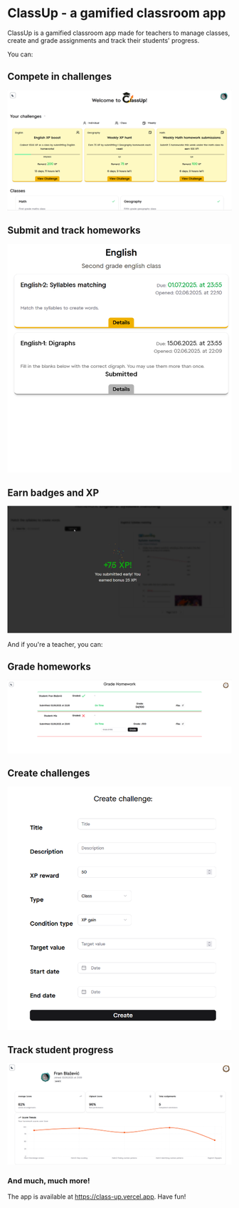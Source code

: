 # ClassUp - a gamified classroom app

ClassUp is a gamified classroom app made for teachers to manage classes, create and grade assignments and track their students' progress.

You can:

## Compete in challenges
![Dashboard](https://github.com/fran-bl/class-up/blob/main/public/images/readme/Screenshot%202025-06-17%20124727.png)

## Submit and track homeworks
![Homeworks](https://github.com/fran-bl/class-up/blob/main/public/images/readme/Screenshot%202025-06-17%20125735.png)

## Earn badges and XP
![XP](https://github.com/fran-bl/class-up/blob/main/public/images/readme/Screenshot%202025-06-17%20172425.png)

And if you're a teacher, you can:

## Grade homeworks
![Grading](https://github.com/fran-bl/class-up/blob/main/public/images/readme/Screenshot%202025-06-17%20163041.png)

## Create challenges
![Challenge](https://github.com/fran-bl/class-up/blob/main/public/images/readme/Screenshot%202025-06-17%20162648.png)

## Track student progress
![Progress](https://github.com/fran-bl/class-up/blob/main/public/images/readme/Screenshot%202025-06-17%20165342.png)

### And much, much more!

The app is available at https://class-up.vercel.app. Have fun!